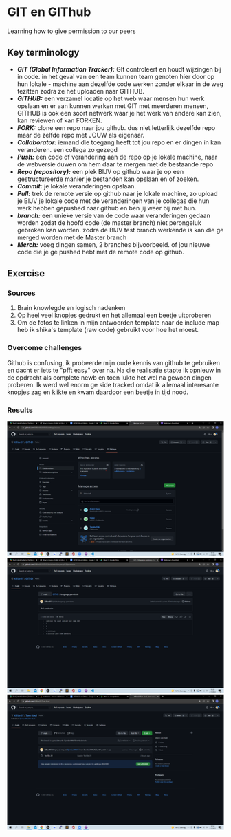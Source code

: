 # GIT en GIThub
Learning how to give permission to our peers

## Key terminology
- ***GIT (Global Information Tracker):*** GIt controleert en houdt wijzingen bij in code. in het geval van een team kunnen team genoten hier door op hun lokale     - machine aan dezelfde code werken zonder elkaar in de weg tezitten zodra ze het uploaden naar GITHUB.
- ***GITHUB:*** een verzamel locatie op het web waar mensen hun werk opslaan en er aan kunnen werken met GIT met meerderen mensen, GITHUB is ook een soort netwerk waar je het werk van andere kan zien, kan reviewen of kan FORKEN.
- ***FORK:*** clone een repo naar jou github. dus niet letterlijk dezelfde repo maar de zelfde repo met JOUW als eigenaar.
- ***Collaborator:*** iemand die toegang heeft tot jou repo en er dingen in kan veranderen. een collega zo gezegd
- ***Push:*** een code of verandering aan de repo op je lokale machine, naar de webversie duwen om hem daar te mergen met de bestaande repo
- ***Repo (repository):*** een plek BIJV op github waar je op een gestructureerde manier je bestanden kan opslaan en of zoeken.
- ***Commit:*** je lokale veranderingen opslaan.
- ***Pull:*** trek de remote versie op github naar je lokale machine, zo upload je BIJV je lokale code met de veranderingen van je collegas die hun werk hebben gepushed naar github en ben jij weer bij met hun.
- ***branch:*** een unieke versie van de code waar veranderingen gedaan worden zodat de hoofd code (de master branch) niet perongeluk gebroken kan worden. zodra de BIJV test branch werkende is kan die ge merged worden met de Master branch
- ***Merch:*** voeg dingen samen, 2 branches bijvoorbeeld. of jou nieuwe code die je ge pushed hebt met de remote code op github.




## Exercise
### Sources
1. Brain knowlegde en logisch nadenken
2. Op heel veel knopjes gedrukt en het allemaal een beetje uitproberen
3. Om de fotos te linken in mijn antwoorden template naar de include map heb ik shika's template (raw code) gebruikt voor hoe het moest. 

### Overcome challenges
Github is confusing, ik probeerde mijn oude kennis van github te gebruiken en dacht er iets te "pfft easy" over na. Na die realisatie stapte ik opnieuw in de opdracht als complete newb en toen lukte het wel na gewoon dingen proberen.
Ik werd wel enorm ge side tracked omdat ik allemaal interesante knopjes zag en klikte en kwam daardoor een beetje in tijd nood.

### Results
![SS](../../00_includes/GIT-01/permission%20proof.png)
![SS](../../00_includes/GIT-01/push%20code%20proof.png)
![SS](../../00_includes/GIT-01/clone%20proof.png)